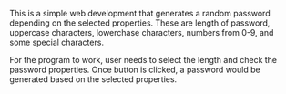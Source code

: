 This is a simple web development that generates a random password depending on the selected properties. 
These are length of password, uppercase characters, lowerchase characters, numbers from 0-9, and some 
special characters.

For the program to work, user needs to select the length and check the password properties. Once button 
is clicked, a password would be generated based on the selected properties. 
